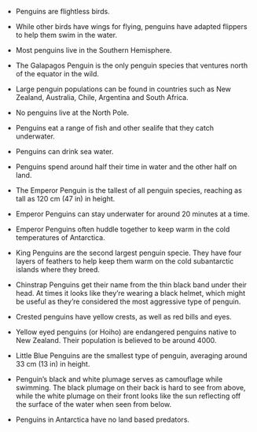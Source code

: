 - Penguins are flightless birds.

- While other birds have wings for flying, penguins have adapted flippers to help them swim in the water.

- Most penguins live in the Southern Hemisphere.

- The Galapagos Penguin is the only penguin species that ventures north of the equator in the wild.

- Large penguin populations can be found in countries such as New Zealand, Australia, Chile, Argentina and South Africa.

- No penguins live at the North Pole.

- Penguins eat a range of fish and other sealife that they catch underwater.

- Penguins can drink sea water.

- Penguins spend around half their time in water and the other half on land.

- The Emperor Penguin is the tallest of all penguin species, reaching as tall as 120 cm (47 in) in height.

- Emperor Penguins can stay underwater for around 20 minutes at a time.

- Emperor Penguins often huddle together to keep warm in the cold temperatures of Antarctica.

- King Penguins are the second largest penguin specie. They have four layers of feathers to help keep them warm on the cold subantarctic islands where they breed.

- Chinstrap Penguins get their name from the thin black band under their head. At times it looks like they’re wearing a black helmet, which might be useful as they’re considered the most aggressive type of penguin.

- Crested penguins have yellow crests, as well as red bills and eyes.

- Yellow eyed penguins (or Hoiho) are endangered penguins native to New Zealand. Their population is believed to be around 4000.

- Little Blue Penguins are the smallest type of penguin, averaging around 33 cm (13 in) in height.

- Penguin’s black and white plumage serves as camouflage while swimming. The black plumage on their back is hard to see from above, while the white plumage on their front looks like the sun reflecting off the surface of the water when seen from below.

- Penguins in Antarctica have no land based predators.